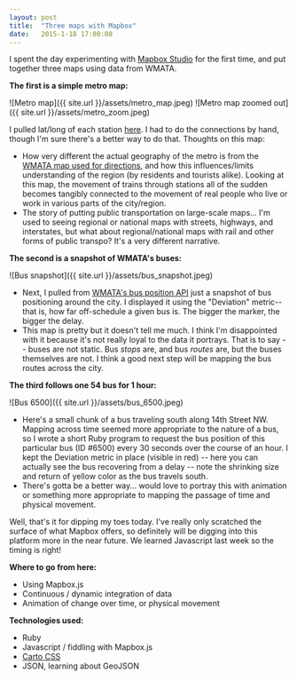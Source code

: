```yaml
---
layout: post
title:  "Three maps with Mapbox"
date:   2015-1-18 17:00:00
---
```


I spent the day experimenting with [Mapbox Studio][mapboxstudio] for the first time, and put together three maps using data from WMATA. 

**The first is a simple metro map:**

![Metro map]({{ site.url }}/assets/metro_map.jpeg)
![Metro map zoomed out]({{ site.url }}/assets/metro_zoom.jpeg)


I pulled lat/long of each station [here][stationlist]. I had to do the connections by hand, though I'm sure there's a better way to do that. Thoughts on this map:

- How very different the actual geography of the metro is from the [WMATA map used for directions][wmatamap], and how this influences/limits understanding of the region (by residents and tourists alike). Looking at this map, the movement of trains through stations all of the sudden becomes tangibly connected to the movement of real people who live or work in various parts of the city/region. 
-	The story of putting public transportation on large-scale maps... I'm used to seeing regional or national maps with streets, highways, and interstates, but what about regional/national maps with rail and other forms of public transpo? It's a very different narrative.

**The second is a snapshot of WMATA's buses:**

![Bus snapshot]({{ site.url }}/assets/bus_snapshot.jpeg)

-	Next, I pulled from [WMATA's bus position API][busposition] just a snapshot of bus positioning around the city. I displayed it using the "Deviation" metric--that is, how far off-schedule a given bus is. The bigger the marker, the bigger the delay.
-	This map is pretty but it doesn't tell me much. I think I'm disappointed with it because it's not really loyal to the data it portrays. That is to say -- buses are not static. Bus *stops* are, and bus *routes* are, but the buses themselves are not. I think a good next step will be mapping the bus routes across the city.

**The third follows one 54 bus for 1 hour:**

![Bus 6500]({{ site.url }}/assets/bus_6500.jpeg)

-	Here's a small chunk of a bus traveling south along 14th Street NW. Mapping across time seemed more appropriate to the nature of a bus, so I wrote a short Ruby program to request the bus position of this particular bus (ID #6500) every 30 seconds over the course of an hour. I kept the Deviation metric in place (visible in red) -- here you can actually see the bus recovering from a delay -- note the shrinking size and return of yellow color as the bus travels south.
-	There's gotta be a better way... would love to portray this with animation or something more appropriate to mapping the passage of time and physical movement.

Well, that's it for dipping my toes today. I've really only scratched the surface of what Mapbox offers, so definitely will be digging into this platform more in the near future. We learned Javascript last week so the timing is right!

**Where to go from here:**

-	Using Mapbox.js
-	Continuous / dynamic integration of data
-	Animation of change over time, or physical movement

**Technologies used:**

-	Ruby
-	Javascript / fiddling with Mapbox.js
-	[Carto CSS](https://github.com/mapbox/carto/blob/master/docs/latest.md)
-	JSON, learning about GeoJSON

[mapboxstudio]: https://www.mapbox.com/mapbox-studio/#darwin

[stationlist]: https://developer.wmata.com/docs/services/5476364f031f590f38092507/operations/5476364f031f5909e4fe3311

[wmatamap]: http://www.wmata.com/rail/docs/color_map_silverline.pdf

[busposition]: https://developer.wmata.com/docs/services/54763629281d83086473f231/operations/5476362a281d830c946a3d68
